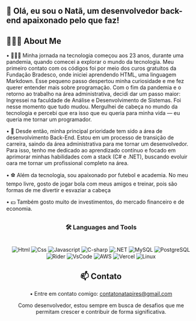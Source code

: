 <h2 align="left"> 👋 Olá, eu sou o Natã, um desenvolvedor back-end apaixonado pelo que faz!</h2>

## 👨🏾‍💻 About Me
• 👨🏾‍💻 Minha jornada na tecnologia começou aos 23 anos, durante uma pandemia, quando comecei a explorar o mundo da tecnologia. Meu primeiro contato com os códigos foi por meio dos curos gratuitos da Fundação Bradesco, onde iniciei aprendendo HTML, uma linguagem Markdown. Esse pequeno passo despertou minha curiosidade e me fez querer entender mais sobre programação. Com o fim da pandemia e o retorno ao trabalho na área administrativa, decidi dar um passo maior: Ingressei na faculdade de Análise e Desenvolvimento de Sistemas. Foi nesse momento que tudo mudou. Mergulhei de cabeça no mundo da tecnologia e percebi que era isso que eu queria para minha vida — eu queria me tornar um programador. <br>

• 🚀 Desde então, minha principal prioridade tem sido a área de desenvolvimento Back-End. Estou em um processo de transição de carreira, saindo da área administrativa para me tornar um desenvolvedor. Para isso, tenho me dedicado ao aprendizado contínuo e focado em aprimorar minhas habilidades com a stack (C# e .NET), buscando evoluir oara me tornar um profissional completo na área.

• ⚽ Além da tecnologia, sou apaixonado por futebol e academia. No meu tempo livre, gosto de jogar bola com meus amigos e treinar, pois são formas de me divertir e esvaziar a cabeça 

• 💵   Também gosto muito de investimentos, do mercado financeiro e de economia.

## <h3 align="center"> 🛠️ Languages and Tools</h3>

  <div style="display: inline_block" align="center"><br> 
<img align="center" alt="Html" src="https://skillicons.dev/icons?i=html"/>
<img align="center" alt="Css" src="https://skillicons.dev/icons?i=css"/>
<img align="center" alt="Javascript" src="https://skillicons.dev/icons?i=js"/>
<img align="center" alt="C-sharp" src="https://skillicons.dev/icons?i=cs" />   
<img align="center" alt=".NET" src="https://skillicons.dev/icons?i=dotnet" />
<img align="center" alt="MySQL" src="https://skillicons.dev/icons?i=mysql" />
<img align="center" alt="PostgreSQL" src="https://skillicons.dev/icons?i=postgres" />
<img align="center" alt="Rider" src="https://skillicons.dev/icons?i=rider" />
<img align="center" alt="VsCode" src="https://skillicons.dev/icons?i=vscode" />
<img align="center" alt="AWS" src="https://skillicons.dev/icons?i=aws" />
<img align="center" alt="Vercel" src="https://skillicons.dev/icons?i=vercel" /> 
<img align="center" alt="Linux" src="https://skillicons.dev/icons?i=linux" /><br>

## 📫 Contato
• Entre em contato comigo: contatonatapires@gmail.com <br>

Como desenvolvedor, estou sempre em busca de desafios que me permitam crescer e contribuir de forma significativa.
  </div>    
